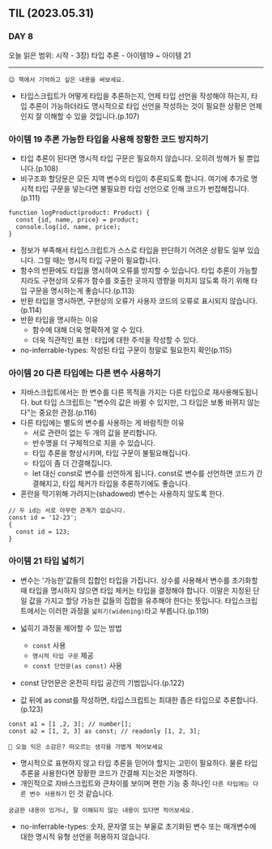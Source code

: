 ## TIL (2023.05.31)

### DAY 8

오늘 읽은 범위: 시작 - 3장) 타입 추론 - 아이템19 ~ 아이템 21

---

```
😉 책에서 기억하고 싶은 내용을 써보세요.
```

- 타입스크립트가 어떻게 타입을 추론하는지, 언제 타입 선언을 작성해야 하는지, 타입 추론이 가능하더라도
  명시적으로 타입 선언을 작성하는 것이 필요한 상황은 언제인지 잘 이해할 수 있을 것입니다.(p.107)

### 아이템 19 추론 가능한 타입을 사용해 장황한 코드 방지하기

- 타입 추론이 된다면 명시적 타입 구문은 필요하지 않습니다. 오히려 방해가 될 뿐입니다.(p.108)
- 비구조화 할당문은 모든 지역 변수의 타입이 추론되도록 합니다. 여기에 추가로 명시적 타입 구문을 넣는다면
  불필요한 타입 선언으로 인해 코드가 번잡해집니다.(p.111)

```
function logProduct(product: Product) {
  const {id, name, price} = product;
  console.log(id, name, price);
}
```

- 정보가 부족해서 타입스크립트가 스스로 타입을 판단하기 어려운 상황도 일부 있습니다. 그럴 때는 명시적 타입 구문이 필요합니다.
- 함수의 반환에도 타입을 명시하여 오류를 방지할 수 있습니다. 타입 추론이 가능할지라도 구현상의 오류가 함수를 호출한 곳까지 영향을
  미치지 않도록 하기 위해 타입 구문을 명시하는게 좋습니다.(p.113)
- 반환 타입을 명시하면, 구현상의 오류가 사용자 코드의 오류로 표시되지 않습니다.(p.114)
- 반환 타입을 명시하는 이유
  - 함수에 대해 더욱 명확하게 알 수 있다.
  - 더욱 직관적인 표현 : 타입에 대한 주석을 작성할 수 있다.
- no-inferrable-types: 작성된 타입 구문이 정말로 필요한지 확인(p.115)

### 아이템 20 다른 타입에는 다른 변수 사용하기

- 자바스크립트에서는 한 변수를 다른 목적을 가지는 다른 타입으로 재사용해도됩니다.
  but 타입 스크립트는 "변수의 값은 바뀔 수 있지만, 그 타입은 보통 바뀌지 않는다"는 중요한 관점.(p.116)
- 다른 타입에는 별도의 변수를 사용하는 게 바람직한 이유
  - 서로 관련이 없는 두 개의 값을 분리합니다.
  - 반수명을 더 구체적으로 지을 수 있습니다.
  - 타입 추론을 향상시키며, 타입 구문이 불필요해집니다.
  - 타입이 좀 더 간결해집니다.
  - let 대신 const로 변수를 선언하게 됩니다. const로 변수를 선언하면 코드가 간결해지고, 타입 체커가 타입을 추론하기에도 좋습니다.
- 혼란을 막기위해 가려지는(shadowed) 변수는 사용하지 않도록 한다.

```
// 두 id는 서로 아무런 관계가 없습니다.
const id = '12-23';
{
  const id = 123;
}
```

### 아이템 21 타입 넓히기

- 변수는 '가능한'값들의 집합인 타입을 가집니다. 상수를 사용해서 변수를 초기화할 때 타입을 명시하지 않으면
  타입 체커는 타입을 결정해야 합니다. 이말은 지정된 단일 값을 가지고 할당 가능한 값들의 집합을 유추해야 한다는 뜻입니다.
  타입스크립트에서는 이러한 과정을 `넓히기(widening)`라고 부릅니다.(p.119)
- 넓히기 과정을 제어할 수 있는 방법

  - `const` 사용
  - `명시적 타입 구문` 제공
  - `const 단언문(as const)` 사용

- const 단언문은 온전히 타입 공간의 기법입니다.(p.122)
- 값 뒤에 as const를 작성하면, 타입스크립트는 최대한 좁은 타입으로 추론합니다.(p.123)

```
const a1 = [1 ,2, 3]; // number[];
const a2 = [1, 2, 3] as const; // readonly [1, 2, 3];
```

```
🤔 오늘 익은 소감은? 떠오르는 생각을 가볍게 적어보세요
```

- 명시적으로 표현하지 않고 타입 추론을 믿어야 할지는 고민이 필요하다. 물론 타입 추론을 사용한다면 장황한 코드가 간결해 지는것은 자명하다.
- 개인적으로 자바스크립트와 큰차이를 보이며 편한 기능 중 하나인 `다른 타입에는 다른 변수 사용하기` 인 것 같습니다.

```
궁금한 내용이 있거나, 잘 이해되지 않는 내용이 있다면 적어보세요.
```

- no-inferrable-types: 숫자, 문자열 또는 부울로 초기화된 변수 또는 매개변수에 대한 명시적 유형 선언을 허용하지 않습니다.
